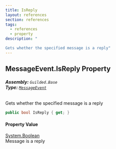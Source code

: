 ```yaml
---
title: IsReply
layout: references
section: references
tags:
  - references
  - property
description: "

Gets whether the specified message is a reply"
---
```


## MessageEvent.IsReply Property
###### **Assembly:** `Guilded.Base`<br/>**Type:** [`MessageEvent`](MessageEvent.md 'Guilded.Base.Events.MessageEvent')

Gets whether the specified message is a reply

```csharp
public bool IsReply { get; }
```

#### Property Value
[System.Boolean](https://docs.microsoft.com/en-us/dotnet/api/System.Boolean 'System.Boolean')  
Message is a reply